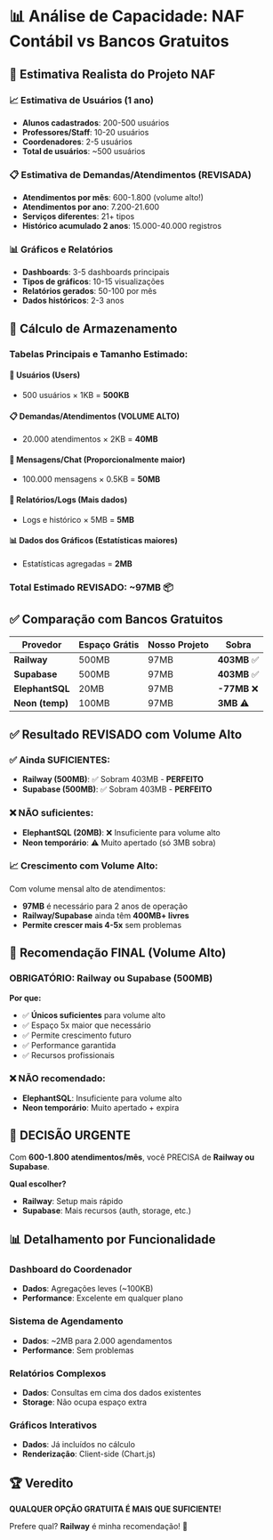 # 📊 Análise de Capacidade: NAF Contábil vs Bancos Gratuitos

## 🎯 Estimativa Realista do Projeto NAF

### 📈 **Estimativa de Usuários (1 ano)**
- **Alunos cadastrados**: 200-500 usuários
- **Professores/Staff**: 10-20 usuários  
- **Coordenadores**: 2-5 usuários
- **Total de usuários**: ~500 usuários

### 📋 **Estimativa de Demandas/Atendimentos (REVISADA)**
- **Atendimentos por mês**: 600-1.800 (volume alto!)
- **Atendimentos por ano**: 7.200-21.600
- **Serviços diferentes**: 21+ tipos
- **Histórico acumulado 2 anos**: 15.000-40.000 registros

### 📊 **Gráficos e Relatórios**
- **Dashboards**: 3-5 dashboards principais
- **Tipos de gráficos**: 10-15 visualizações
- **Relatórios gerados**: 50-100 por mês
- **Dados históricos**: 2-3 anos

## 💾 **Cálculo de Armazenamento**

### Tabelas Principais e Tamanho Estimado:

#### 👥 **Usuários (Users)**
- 500 usuários × 1KB = **500KB**

#### 📋 **Demandas/Atendimentos (VOLUME ALTO)**
- 20.000 atendimentos × 2KB = **40MB**

#### 💬 **Mensagens/Chat (Proporcionalmente maior)**
- 100.000 mensagens × 0.5KB = **50MB**

#### 📄 **Relatórios/Logs (Mais dados)**
- Logs e histórico × 5MB = **5MB**

#### 📊 **Dados dos Gráficos (Estatísticas maiores)**
- Estatísticas agregadas = **2MB**

### **Total Estimado REVISADO: ~97MB** 📦

## ✅ **Comparação com Bancos Gratuitos**

| Provedor | Espaço Grátis | Nosso Projeto | Sobra |
|----------|---------------|---------------|-------|
| **Railway** | 500MB | 97MB | **403MB** ✅ |
| **Supabase** | 500MB | 97MB | **403MB** ✅ |
| **ElephantSQL** | 20MB | 97MB | **-77MB** ❌ |
| **Neon (temp)** | 100MB | 97MB | **3MB** ⚠️ |

## ✅ **Resultado REVISADO com Volume Alto**

### ✅ **Ainda SUFICIENTES:**
- **Railway (500MB)**: ✅ Sobram 403MB - **PERFEITO**
- **Supabase (500MB)**: ✅ Sobram 403MB - **PERFEITO**

### ❌ **NÃO suficientes:**
- **ElephantSQL (20MB)**: ❌ Insuficiente para volume alto
- **Neon temporário**: ⚠️ Muito apertado (só 3MB sobra)

### 📈 **Crescimento com Volume Alto:**
Com volume mensal alto de atendimentos:
- **97MB** é necessário para 2 anos de operação
- **Railway/Supabase** ainda têm **400MB+ livres**
- **Permite crescer mais 4-5x** sem problemas

## 🎯 **Recomendação FINAL (Volume Alto)**

### **OBRIGATÓRIO: Railway ou Supabase** (500MB)
**Por que:**
- ✅ **Únicos suficientes** para volume alto
- ✅ Espaço 5x maior que necessário
- ✅ Permite crescimento futuro
- ✅ Performance garantida
- ✅ Recursos profissionais

### **❌ NÃO recomendado:**
- **ElephantSQL**: Insuficiente para volume alto
- **Neon temporário**: Muito apertado + expira

## 🚨 **DECISÃO URGENTE**

Com **600-1.800 atendimentos/mês**, você PRECISA de **Railway ou Supabase**.

**Qual escolher?**
- **Railway**: Setup mais rápido
- **Supabase**: Mais recursos (auth, storage, etc.)

## 📊 **Detalhamento por Funcionalidade**

### Dashboard do Coordenador
- **Dados**: Agregações leves (~100KB)
- **Performance**: Excelente em qualquer plano

### Sistema de Agendamento  
- **Dados**: ~2MB para 2.000 agendamentos
- **Performance**: Sem problemas

### Relatórios Complexos
- **Dados**: Consultas em cima dos dados existentes
- **Storage**: Não ocupa espaço extra

### Gráficos Interativos
- **Dados**: Já incluídos no cálculo
- **Renderização**: Client-side (Chart.js)

## 🏆 **Veredito**

**QUALQUER OPÇÃO GRATUITA É MAIS QUE SUFICIENTE!**

Prefere qual? **Railway** é minha recomendação! 🚀
